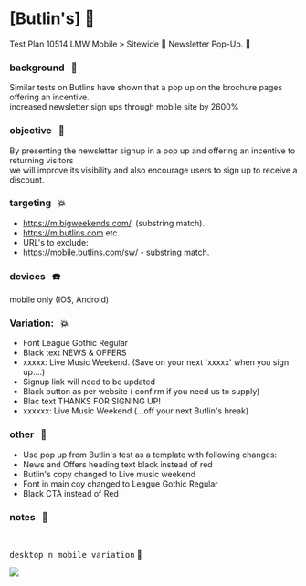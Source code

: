 # [Butlin's]  :rocket:
Test Plan 10514
LMW Mobile <kbd>></kbd> Sitewide :dragon: Newsletter Pop-Up. :mushroom:

### background &nbsp; :bell:
Similar tests on Butlins have shown that a pop up on the brochure pages offering an incentive.    
increased newsletter sign ups through mobile site by 2600%


### objective &nbsp; :book:
By presenting the newsletter signup in a pop up and offering an incentive to returning visitors     
we will improve its visibility and also encourage users to sign up to receive a discount.


### targeting &nbsp; :boom:
* https://m.bigweekends.com/. (substring match).      
* https://m.butlins.com etc.       
* URL's to exclude:    
* https://mobile.butlins.com/sw/ - substring match.          

### devices &nbsp; :phone:      
mobile only (IOS, Android)

### Variation: &nbsp; :boom:
- Font League Gothic Regular
- Black text NEWS & OFFERS
- xxxxx: Live Music Weekend. (Save on your next 'xxxxx' when you sign up....)
- Signup link will need to be updated
- Black button as per website ( confirm if you need us to supply)
- Blac text THANKS FOR SIGNING UP!
- xxxxxx: Live Music Weekend  (...off your next Butlin's break)


### other  &nbsp; :ledger:
- Use pop up from Butlin's test as a template with following changes:
-	News and Offers heading text black instead of red
-  Butlin's copy changed to Live music weekend
-  Font in main coy changed to League Gothic Regular
-  Black CTA instead of Red


### notes &nbsp; :snake:      







<br/>

<kbd>desktop n mobile variation</kbd>  :rocket:          

![](/images/xxx.png)      







